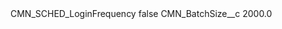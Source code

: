 <?xml version="1.0" encoding="UTF-8"?>
<CustomMetadata xmlns="http://soap.sforce.com/2006/04/metadata" xmlns:xsi="http://www.w3.org/2001/XMLSchema-instance" xmlns:xsd="http://www.w3.org/2001/XMLSchema">
    <label>CMN_SCHED_LoginFrequency</label>
    <protected>false</protected>
    <values>
        <field>CMN_BatchSize__c</field>
        <value xsi:type="xsd:double">2000.0</value>
    </values>
</CustomMetadata>
